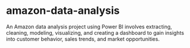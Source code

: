 # amazon-data-analysis
An Amazon data analysis project using Power BI involves extracting, cleaning, modeling, visualizing, and creating a dashboard to gain insights into customer behavior, sales trends, and market opportunities.
